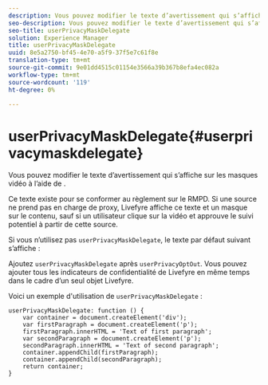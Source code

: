 ```yaml
---
description: Vous pouvez modifier le texte d’avertissement qui s’affiche sur les masques vidéo à l’aide de .
seo-description: Vous pouvez modifier le texte d’avertissement qui s’affiche sur les masques vidéo à l’aide de .
seo-title: userPrivacyMaskDelegate
solution: Experience Manager
title: userPrivacyMaskDelegate
uuid: 8e5a2750-bf45-4e70-a5f9-37f5e7c61f8e
translation-type: tm+mt
source-git-commit: 9e01dd4515c01154e3566a39b367b8efa4ec082a
workflow-type: tm+mt
source-wordcount: '119'
ht-degree: 0%

---
```



# userPrivacyMaskDelegate{#userprivacymaskdelegate}

Vous pouvez modifier le texte d’avertissement qui s’affiche sur les masques vidéo à l’aide de .

Ce texte existe pour se conformer au règlement sur le RMPD. Si une source ne prend pas en charge de proxy, Livefyre affiche ce texte et un masque sur le contenu, sauf si un utilisateur clique sur la vidéo et approuve le suivi potentiel à partir de cette source.

Si vous n’utilisez pas `userPrivacyMaskDelegate`, le texte par défaut suivant s’affiche :

Ajoutez `userPrivacyMaskDelegate` après `userPrivacyOptOut`. Vous pouvez ajouter tous les indicateurs de confidentialité de Livefyre en même temps dans le cadre d’un seul objet Livefyre.

Voici un exemple d&#39;utilisation de `userPrivacyMaskDelegate` :

```
userPrivacyMaskDelegate: function () { 
    var container = document.createElement('div'); 
    var firstParagraph = document.createElement('p'); 
    firstParagraph.innerHTML = 'Text of first paragraph'; 
    var secondParagraph = document.createElement('p'); 
    secondParagraph.innerHTML = 'Text of second paragraph'; 
    container.appendChild(firstParagraph); 
    container.appendChild(secondParagraph); 
    return container; 
}
```
